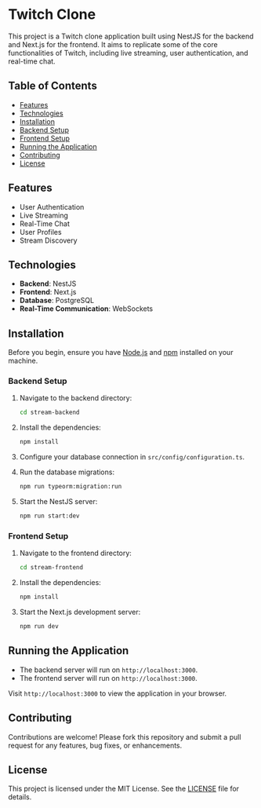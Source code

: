 # Twitch Clone

This project is a Twitch clone application built using NestJS for the backend and Next.js for the frontend. It aims to replicate some of the core functionalities of Twitch, including live streaming, user authentication, and real-time chat.

## Table of Contents

- [Features](#features)
- [Technologies](#technologies)
- [Installation](#installation)
- [Backend Setup](#backend-setup)
- [Frontend Setup](#frontend-setup)
- [Running the Application](#running-the-application)
- [Contributing](#contributing)
- [License](#license)

## Features

- User Authentication
- Live Streaming
- Real-Time Chat
- User Profiles
- Stream Discovery

## Technologies

- **Backend**: NestJS
- **Frontend**: Next.js
- **Database**: PostgreSQL
- **Real-Time Communication**: WebSockets

## Installation

Before you begin, ensure you have [Node.js](https://nodejs.org/) and [npm](https://www.npmjs.com/) installed on your machine.

### Backend Setup

1. Navigate to the backend directory:
   ```bash
   cd stream-backend
   ```

2. Install the dependencies:
   ```bash
   npm install
   ```

3. Configure your database connection in `src/config/configuration.ts`.

4. Run the database migrations:
   ```bash
   npm run typeorm:migration:run
   ```

5. Start the NestJS server:
   ```bash
   npm run start:dev
   ```

### Frontend Setup

1. Navigate to the frontend directory:
   ```bash
   cd stream-frontend
   ```

2. Install the dependencies:
   ```bash
   npm install
   ```

3. Start the Next.js development server:
   ```bash
   npm run dev
   ```

## Running the Application

- The backend server will run on `http://localhost:3000`.
- The frontend server will run on `http://localhost:3000`.

Visit `http://localhost:3000` to view the application in your browser.

## Contributing

Contributions are welcome! Please fork this repository and submit a pull request for any features, bug fixes, or enhancements.

## License

This project is licensed under the MIT License. See the [LICENSE](LICENSE) file for details.